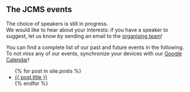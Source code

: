 
## The JCMS events

The choice of speakers is still in progress.
<br>
We would like to hear about your interests: if you have a speaker to suggest, let us know by sending an email to the [organising team](https://cartiaco.github.io/jcms.github.io/#contacts)!

You can find a complete list of our past and future events in the following. To not miss any of our events, synchronize your devices with our [Google Calendar](https://calendar.google.com/calendar/u/1?cid=ZWdlbWQ2bG42MDNuZzR2aXQydjFhMmRnNThAZ3JvdXAuY2FsZW5kYXIuZ29vZ2xlLmNvbQ)!

<ul>
  {% for post in site.posts %}
    <li>
      <a href="{{ post.url | prepend: site.baseurl }}">{{ post.title }}</a>
    </li>
  {% endfor %}
</ul>


